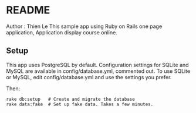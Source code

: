 README
======
Author : Thien Le
This sample app using Ruby on Rails one page application, Application display course online.

Setup
-----

This app uses PostgreSQL by default. Configuration settings for SQLite
and MySQL are available in config/database.yml, commented out.
To use SQLite or MySQL, edit config/database.yml and use the settings
you prefer.

Then:

    rake db:setup   # Create and migrate the database
    rake data:fake  # Set up fake data. Takes a few minutes.
